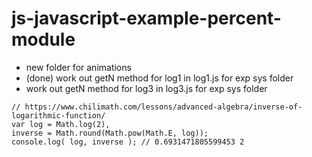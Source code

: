 # js-javascript-example-percent-module

* new folder for animations
* (done) work out getN method for log1 in log1.js for exp sys folder
* work out getN method for log3 in log3.js for exp sys folder

```
// https://www.chilimath.com/lessons/advanced-algebra/inverse-of-logarithmic-function/
var log = Math.log(2),
inverse = Math.round(Math.pow(Math.E, log));
console.log( log, inverse ); // 0.6931471805599453 2
```